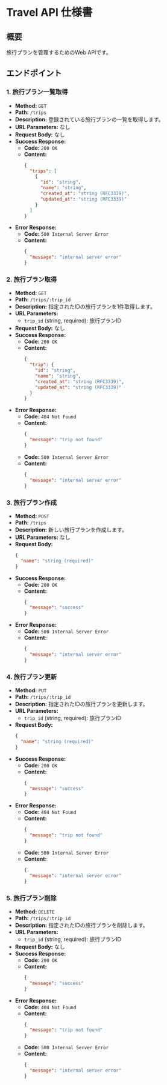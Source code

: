 # Travel API 仕様書

## 概要

旅行プランを管理するためのWeb APIです。

## エンドポイント

### 1. 旅行プラン一覧取得

- **Method:** `GET`
- **Path:** `/trips`
- **Description:** 登録されている旅行プランの一覧を取得します。
- **URL Parameters:** なし
- **Request Body:** なし
- **Success Response:**
    - **Code:** `200 OK`
    - **Content:**
      ```json
      {
        "trips": [
          {
            "id": "string",
            "name": "string",
            "created_at": "string (RFC3339)",
            "updated_at": "string (RFC3339)"
          }
        ]
      }
      ```
- **Error Response:**
    - **Code:** `500 Internal Server Error`
    - **Content:**
      ```json
      {
        "message": "internal server error"
      }
      ```

### 2. 旅行プラン取得

- **Method:** `GET`
- **Path:** `/trips/:trip_id`
- **Description:** 指定されたIDの旅行プランを1件取得します。
- **URL Parameters:**
    - `trip_id` (string, required): 旅行プランID
- **Request Body:** なし
- **Success Response:**
    - **Code:** `200 OK`
    - **Content:**
      ```json
      {
        "trip": {
          "id": "string",
          "name": "string",
          "created_at": "string (RFC3339)",
          "updated_at": "string (RFC3339)"
        }
      }
      ```
- **Error Response:**
    - **Code:** `404 Not Found`
    - **Content:**
      ```json
      {
        "message": "trip not found"
      }
      ```
    - **Code:** `500 Internal Server Error`
    - **Content:**
      ```json
      {
        "message": "internal server error"
      }
      ```

### 3. 旅行プラン作成

- **Method:** `POST`
- **Path:** `/trips`
- **Description:** 新しい旅行プランを作成します。
- **URL Parameters:** なし
- **Request Body:**
  ```json
  {
    "name": "string (required)"
  }
  ```
- **Success Response:**
    - **Code:** `200 OK`
    - **Content:**
      ```json
      {
        "message": "success"
      }
      ```
- **Error Response:**
    - **Code:** `500 Internal Server Error`
    - **Content:**
      ```json
      {
        "message": "internal server error"
      }
      ```

### 4. 旅行プラン更新

- **Method:** `PUT`
- **Path:** `/trips/:trip_id`
- **Description:** 指定されたIDの旅行プランを更新します。
- **URL Parameters:**
    - `trip_id` (string, required): 旅行プランID
- **Request Body:**
  ```json
  {
    "name": "string (required)"
  }
  ```
- **Success Response:**
    - **Code:** `200 OK`
    - **Content:**
      ```json
      {
        "message": "success"
      }
      ```
- **Error Response:**
    - **Code:** `404 Not Found`
    - **Content:**
      ```json
      {
        "message": "trip not found"
      }
      ```
    - **Code:** `500 Internal Server Error`
    - **Content:**
      ```json
      {
        "message": "internal server error"
      }
      ```

### 5. 旅行プラン削除

- **Method:** `DELETE`
- **Path:** `/trips/:trip_id`
- **Description:** 指定されたIDの旅行プランを削除します。
- **URL Parameters:**
    - `trip_id` (string, required): 旅行プランID
- **Request Body:** なし
- **Success Response:**
    - **Code:** `200 OK`
    - **Content:**
      ```json
      {
        "message": "success"
      }
      ```
- **Error Response:**
    - **Code:** `404 Not Found`
    - **Content:**
      ```json
      {
        "message": "trip not found"
      }
      ```
    - **Code:** `500 Internal Server Error`
    - **Content:**
      ```json
      {
        "message": "internal server error"
      }
      ```
